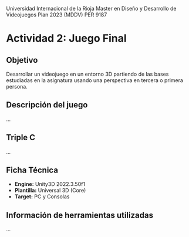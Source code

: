 Universidad Internacional de la Rioja
Master en Diseño y Desarrollo de Videojuegos
Plan 2023 (MDDV) PER 9187

# Actividad 2: Juego Final

## Objetivo

Desarrollar un videojuego en un entorno 3D partiendo de las bases estudiadas en la asignatura usando una perspectiva en tercera o primera persona.

## Descripción del juego

...

## Triple C

...

## Ficha Técnica

- **Engine:** Unity3D 2022.3.50f1
- **Plantilla:** Universal 3D (Core)
- **Target:** PC y Consolas

## Información de herramientas utilizadas

...

